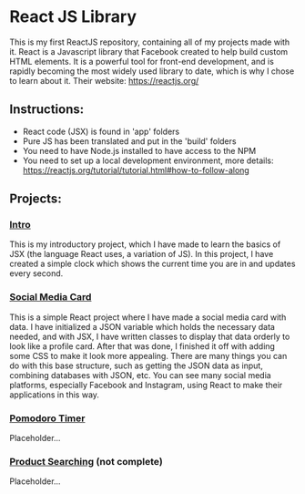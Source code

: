 # React JS Library

This is my first ReactJS repository, containing all of my projects made with it. React is a Javascript library that Facebook created to help build custom HTML elements. It is a powerful tool for front-end development, and is rapidly becoming the most widely used library to date, which is why I chose to learn about it. Their website: https://reactjs.org/

## Instructions:
* React code (JSX) is found in 'app' folders
* Pure JS has been translated and put in the 'build' folders
* You need to have Node.js installed to have access to the NPM
* You need to set up a local development environment, more details: https://reactjs.org/tutorial/tutorial.html#how-to-follow-along

## Projects:

### [Intro](/intro/)

This is my introductory project, which I have made to learn the basics of JSX (the language React uses, a variation of JS). In this project, I have created a simple clock which shows the current time you are in and updates every second.

### [Social Media Card](/social-media-card/)

This is a simple React project where I have made a social media card with data. I have initialized a JSON variable which holds the necessary data needed, and with JSX, I have written classes to display that data orderly to look like a profile card. After that was done, I finished it off with adding some CSS to make it look more appealing. There are many things you can do with this base structure, such as getting the JSON data as input, combining databases with JSON, etc. You can see many social media platforms, especially Facebook and Instagram, using React to make their applications in this way.

### [Pomodoro Timer](/pomodoro/)

Placeholder...

### [Product Searching](/product-search/) (not complete)

Placeholder...
